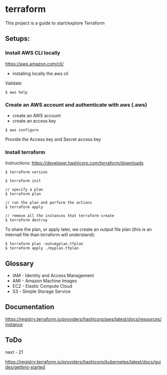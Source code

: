 # terraform
This project is a guide to start/explore Terraform 


## Setups:
### Install AWS CLI locally

https://aws.amazon.com/cli/

- installing locally the aws cli

Validate
```
$ aws help
```

### Create an AWS account and authenticate with aws (.aws) 
- create an AWS account
- create an access key

```
$ aws configure
```
Provide the Access key and Secret access key



###  Install terraform
Instructions: https://developer.hashicorp.com/terraform/downloads

```
$ terraform version

$ terraform init

// specify a plan
$ terraform plan

// run the plan and perform the actions
$ terraform apply

// remove all the instances that terraform create
$ terraform destroy
```

To share the plan, or apply later, we create an output file plan (this is an internall file than terraform will understand):
```
$ terraform plan -out=myplan.tfplan
$ terraform apply ./myplan.tfplan
```

## Glossary
- IAM - Identity and Access Management
- AMI - Amazon Machine Images
- EC2 - Elastic Compute Cloud
- S3 - Simple Storage Service

## Documentation
https://registry.terraform.io/providers/hashicorp/aws/latest/docs/resources/instance

## ToDo
next - 21

https://registry.terraform.io/providers/hashicorp/kubernetes/latest/docs/guides/getting-started
